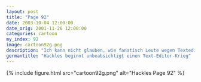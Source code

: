 ```yaml
---
layout: post
title: "Page 92"
date: 2003-10-04 12:00:00
date_orig: 2001-11-26 12:00:00
categories: cartoon
my_index: 92
image: cartoon92g.png
description: "Ich kann nicht glauben, wie fanatisch Leute wegen Texteditoren werden Dieser Typ im Usenet hat mich sogar deswegen geflamed Warum sollte man sich da aufregen Ich benutze Emacs weil er viel mächtier als Vi ist. Keine große Sache Oh Mann Peter Percy Hackles"
germantitle: "Hackles beginnt unbeabsichtigt einen Text-Editor-Krieg"
---
```


{% include figure.html src="cartoon92g.png" alt="Hackles Page 92"  %}
